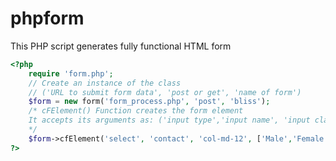 # phpform
This PHP script generates fully functional HTML form

```php
<?php
    require 'form.php';
	// Create an instance of the class
	// ('URL to submit form data', 'post or get', 'name of form')
	$form = new form('form_process.php', 'post', 'bliss');
	/* cFElement() Function creates the form element
	It accepts its arguments as: ('input type','input name', 'input class',,values');
	*/
	$form->cfElement('select', 'contact', 'col-md-12', ['Male','Female','Other']);
?>
```

